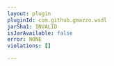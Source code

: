 ```yaml
---
layout: plugin
pluginId: com.github.gmazzo.wsdl
jarSha1: INVALID
isJarAvailable: false
error: NONE
violations: []

---
```


